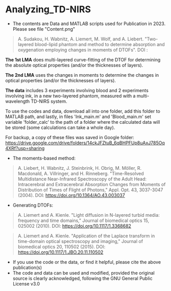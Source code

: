 # Analyzing_TD-NIRS
- The contents are Data and MATLAB scripts used for Publication in 2023. Please see file "Content.png"

> A. Sudakou, H. Wabnitz, A. Liemert, M. Wolf, and A. Liebert.  "Two-layered blood-lipid phantom and method to determine absorption and oxygenation employing changes in moments of DTOFs".  DOI  : 

**The 1st LMA** does multi-layered curve-fitting of the DTOF for determining the absolute optical properties (and/or the thicknesses of layers).

**The 2nd LMA** uses the changes in moments to determine the changes in optical properties (and/or the thicknesses of layers).

**The data** includes 3 experiments involving blood and 2 experiments involving ink, in a new two-layered phantom, measured with a multi-wavelength TD-NIRS system.

To use the codes and data, download all into one folder, add this folder to MATLAB path, and lastly, in files 'Ink_main.m' and 'Blood_main.m' set variable 'folder_calc' to the path of a folder where the calculated data will be stored (some calculations can take a whole day). 

For backup, a copy of these files was saved in Google folder: https://drive.google.com/drive/folders/14ckJFZtuB_6qBHPFUp8uAxJ785Oq4XRf?usp=sharing 

- The moments-based method:

> A. Liebert, H. Wabnitz, J. Steinbrink, H. Obrig, M. Möller, R. Macdonald, A. Villringer, and H. Rinneberg.  "Time-Resolved Multidistance Near-Infrared Spectroscopy of the Adult Head: Intracerebral and Extracerebral Absorption Changes from Moments of Distribution of Times of Flight of Photons," Appl. Opt. 43, 3037-3047 (2004).  DOI:  https://doi.org/10.1364/AO.43.003037

- Generating DTOFs:

> A. Liemert and A. Kienle.  "Light diffusion in N-layered turbid media: frequency and time domains," Journal of biomedical optics 15, 025002 (2010).  DOI:  https://doi.org/10.1117/1.3368682

> A. Liemert and A. Kienle.  "Application of the Laplace transform in time-domain optical spectroscopy and imaging," Journal of biomedical optics 20, 110502 (2015).  DOI:  https://doi.org/10.1117/1.JBO.20.11.110502

- If you use the code or the data, or find it helpful, please cite the above publication(s)
- The code and data can be used and modified, provided the original source is clearly acknowledged, following the GNU General Public License v3.0
